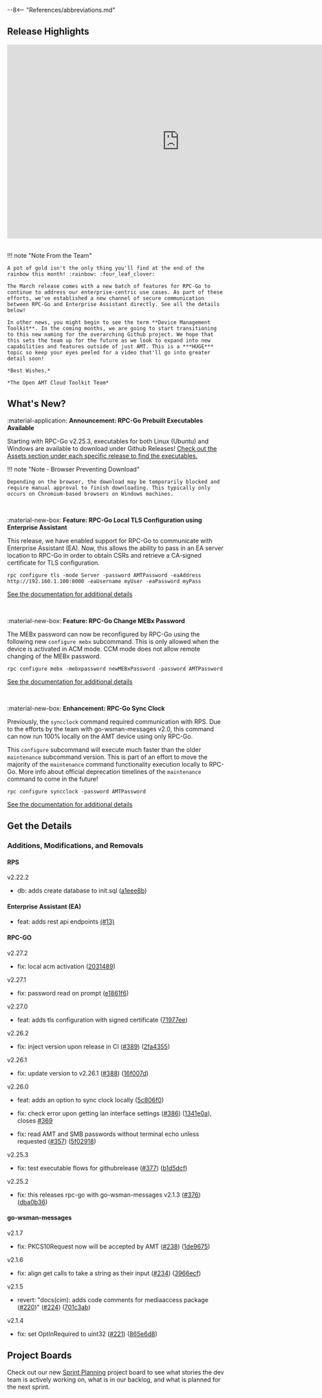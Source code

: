 --8<-- "References/abbreviations.md"
## Release Highlights

<div style="text-align:center">
  <iframe width="800" height="450" src="https://www.youtube.com/embed/" title="March 2024 Release Video" frameborder="0" allow="accelerometer; autoplay; clipboard-write; encrypted-media; gyroscope; picture-in-picture" allowfullscreen></iframe>
</div>
<br>

!!! note "Note From the Team"

    A pot of gold isn't the only thing you'll find at the end of the rainbow this month! :rainbow: :four_leaf_clover:

    The March release comes with a new batch of features for RPC-Go to continue to address our enterprise-centric use cases. As part of these efforts, we've established a new channel of secure communication between RPC-Go and Enterprise Assistant directly. See all the details below!

    In other news, you might begin to see the term **Device Management Toolkit**. In the coming months, we are going to start transitioning to this new naming for the overarching Github project. We hope that this sets the team up for the future as we look to expand into new capabilities and features outside of just AMT. This is a ***HUGE*** topic so keep your eyes peeled for a video that'll go into greater detail soon!
    
    *Best Wishes,* 

    *The Open AMT Cloud Toolkit Team*


## What's New?

:material-application: **Announcement: RPC-Go Prebuilt Executables Available**

Starting with RPC-Go v2.25.3, executables for both Linux (Ubuntu) and Windows are available to download under Github Releases! [Check out the Assets section under each specific release to find the executables.](https://github.com/open-amt-cloud-toolkit/rpc-go/releases)

!!! note "Note - Browser Preventing Download"

    Depending on the browser, the download may be temporarily blocked and require manual approval to finish downloading. This typically only occurs on Chromium-based browsers on Windows machines.

<br>

:material-new-box: **Feature: RPC-Go Local TLS Configuration using Enterprise Assistant**

This release, we have enabled support for RPC-Go to communicate with Enterprise Assistant (EA). Now, this allows the ability to pass in an EA server location to RPC-Go in order to obtain CSRs and retrieve a CA-signed certificate for TLS configuration.

```
rpc configure tls -mode Server -password AMTPassword -eaAddress http://192.160.1.100:8000 -eaUsername myUser -eaPassword myPass
```

[See the documentation for additional details](./Reference/RPC/commandsRPC.md#tls)

<br>

:material-new-box: **Feature: RPC-Go Change MEBx Password**

The MEBx password can now be reconfigured by RPC-Go using the following new `configure mebx` subcommand. This is only allowed when the device is activated in ACM mode. CCM mode does not allow remote changing of the MEBx password.

```
rpc configure mebx -mebxpassword newMEBxPassword -password AMTPassword
```

[See the documentation for additional details](./Reference/RPC/commandsRPC.md#mebx)

<br>

:material-new-box: **Enhancement: RPC-Go Sync Clock**

Previously, the `syncclock` command required communication with RPS. Due to the efforts by the team with go-wsman-messages v2.0, this command can now run 100% locally on the AMT device using only RPC-Go.

This `configure` subcommand will execute much faster than the older `maintenance` subcommand version. This is part of an effort to move the majority of the `maintenance` command functionality execution locally to RPC-Go. More info about official deprecation timelines of the `maintenance` command to come in the future!

```
rpc configure syncclock -password AMTPassword
```

[See the documentation for additional details](./Reference/RPC/commandsRPC.md#syncclock-configure)

## Get the Details

### Additions, Modifications, and Removals

#### RPS

v2.22.2

- db: adds create database to init.sql ([a1eee8b](https://github.com/open-amt-cloud-toolkit/rps/commit/a1eee8b6ed12348c892edf74edc95124f0193174))

#### Enterprise Assistant (EA)

- feat: adds rest api endpoints [(#13)](https://github.com/open-amt-cloud-toolkit/enterprise-assistant/pull/13)

#### RPC-GO

v2.27.2

- fix: local acm activation ([2031489](https://github.com/open-amt-cloud-toolkit/rpc-go/commit/20314898a8d26238d3dff90132cbf5da77759f32))

v2.27.1

- fix: password read on prompt ([e1861f6](https://github.com/open-amt-cloud-toolkit/rpc-go/commit/e1861f644bccbbfe7eccc8e2b91eed9353a37b68))

v2.27.0

- feat: adds tls configuration with signed certificate ([71977ee](https://github.com/open-amt-cloud-toolkit/rpc-go/commit/71977eee38303e268ea36ed1de5fad8efc206eac))

v2.26.2

- fix: inject version upon release in CI ([#389](https://github.com/open-amt-cloud-toolkit/rpc-go/issues/389)) ([2fa4355](https://github.com/open-amt-cloud-toolkit/rpc-go/commit/2fa43554ba88f05b61664c8c6149ad2761994b94))

v2.26.1

- fix: update version to v2.26.1 ([#388](https://github.com/open-amt-cloud-toolkit/rpc-go/issues/388)) ([16f007d](https://github.com/open-amt-cloud-toolkit/rpc-go/commit/16f007dc140b890fcfda907892e35333f18cd2f6))

v2.26.0

- feat: adds an option to sync clock locally ([5c806f0](https://github.com/open-amt-cloud-toolkit/rpc-go/commit/5c806f04ab48cb4d9b194eada2149befda05d480))

- fix: check error upon getting lan interface settings ([#386](https://github.com/open-amt-cloud-toolkit/rpc-go/issues/386)) ([1341e0a](https://github.com/open-amt-cloud-toolkit/rpc-go/commit/1341e0af3b3a0fb6902d61747ce453fad83d4dc2)), closes [#369](https://github.com/open-amt-cloud-toolkit/rpc-go/issues/369)

- fix: read AMT and SMB passwords without terminal echo unless requested ([#357](https://github.com/open-amt-cloud-toolkit/rpc-go/issues/357)) ([5f02918](https://github.com/open-amt-cloud-toolkit/rpc-go/commit/5f02918e5a719cce8f8f7edaaef8c82be7499b14))

v2.25.3

- fix: test executable flows for githubrelease ([#377](https://github.com/open-amt-cloud-toolkit/rpc-go/issues/377)) ([b1d5dcf](https://github.com/open-amt-cloud-toolkit/rpc-go/commit/b1d5dcfd7f3a0ca42e4773d9065a0f864d509e6e))

v2.25.2

- fix: this releases rpc-go with go-wsman-messages v2.1.3 ([#376](https://github.com/open-amt-cloud-toolkit/rpc-go/issues/376)) ([dba0b36](https://github.com/open-amt-cloud-toolkit/rpc-go/commit/dba0b3600d435355f2aa6541e0906b20a3523e95))

#### go-wsman-messages

v2.1.7

- fix: PKCS10Request now will be accepted by AMT ([#238](https://github.com/open-amt-cloud-toolkit/go-wsman-messages/issues/238)) ([1de9675](https://github.com/open-amt-cloud-toolkit/go-wsman-messages/commit/1de967586ce3465f533270213b42b1efe0497ec5))

v2.1.6

- fix: align get calls to take a string as their input ([#234](https://github.com/open-amt-cloud-toolkit/go-wsman-messages/issues/234)) ([3966ecf](https://github.com/open-amt-cloud-toolkit/go-wsman-messages/commit/3966ecf88827c62c03ec978c671ceaa2259cf9fd))

v2.1.5

- revert: "docs(cim): adds code comments for mediaaccess package ([#220](https://github.com/open-amt-cloud-toolkit/go-wsman-messages/issues/220))" ([#224](https://github.com/open-amt-cloud-toolkit/go-wsman-messages/issues/224)) ([701c3ab](https://github.com/open-amt-cloud-toolkit/go-wsman-messages/commit/701c3ab8ea8046c006696075eed0cacaa07e8e26))

v2.1.4

- fix: set OptInRequired to uint32 ([#221](https://github.com/open-amt-cloud-toolkit/go-wsman-messages/issues/221)) ([865e6d8](https://github.com/open-amt-cloud-toolkit/go-wsman-messages/commit/865e6d80bd10d801e9d567affa8406ff8cb82614))

## Project Boards

Check out our new [Sprint Planning](https://github.com/orgs/open-amt-cloud-toolkit/projects/10/views/2) project board to see what stories the dev team is actively working on, what is in our backlog, and what is planned for the next sprint.
